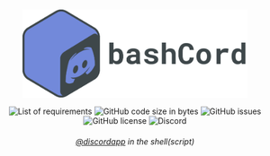 <div align="center">
    <h3><img align="center" width="400px" src="docs/bashcord.png"></h3>
    <img alt="List of requirements" src="https://img.shields.io/badge/requires-curl%2C%20jq%2C%20websocat-red">
    <img alt="GitHub code size in bytes" src="https://img.shields.io/github/languages/code-size/trvv/bashcord">
    <img alt="GitHub issues" src="https://img.shields.io/github/issues-raw/trvv/bashcord">
    <img alt="GitHub license" src="https://img.shields.io/github/license/trvv/bashcord">
    <img alt="Discord" src="https://img.shields.io/discord/654243669464842240">
    <h6><a href="https://github.com/discordapp">@discordapp</a> in the
        shell(script)</h6>
</div>
